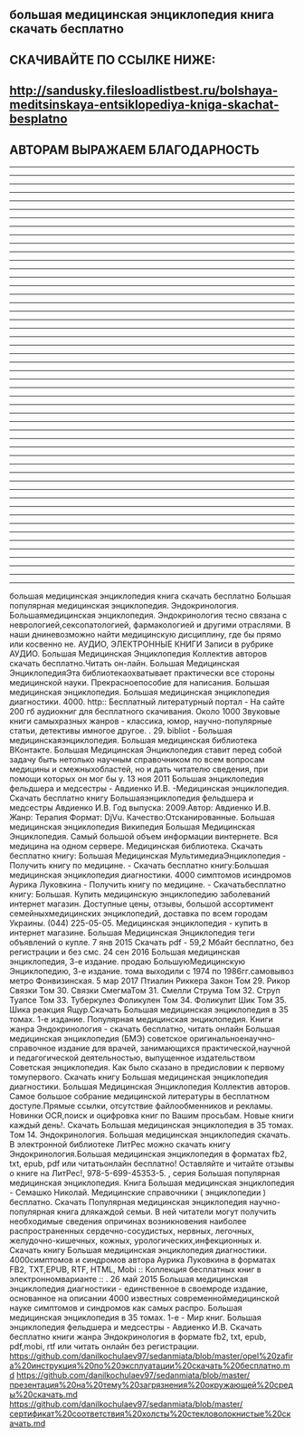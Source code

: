 большая медицинская энциклопедия книга скачать бесплатно
--------------------------------------------------
СКАЧИВАЙТЕ ПО ССЫЛКЕ НИЖЕ:
--------------------------------------------------
http://sandusky.filesloadlistbest.ru/bolshaya-meditsinskaya-entsiklopediya-kniga-skachat-besplatno
--------------------------------------------------
АВТОРАМ ВЫРАЖАЕМ БЛАГОДАРНОСТЬ
--------------------------------------------------
--------------------------------------------------
--------------------------------------------------
--------------------------------------------------
--------------------------------------------------
--------------------------------------------------
--------------------------------------------------
--------------------------------------------------
--------------------------------------------------
--------------------------------------------------
--------------------------------------------------
--------------------------------------------------
--------------------------------------------------
--------------------------------------------------
--------------------------------------------------
--------------------------------------------------
--------------------------------------------------
--------------------------------------------------
--------------------------------------------------
--------------------------------------------------
--------------------------------------------------
--------------------------------------------------
--------------------------------------------------
--------------------------------------------------
--------------------------------------------------
--------------------------------------------------
--------------------------------------------------
--------------------------------------------------
--------------------------------------------------
--------------------------------------------------
--------------------------------------------------
--------------------------------------------------
--------------------------------------------------
--------------------------------------------------
--------------------------------------------------
--------------------------------------------------
--------------------------------------------------
--------------------------------------------------
--------------------------------------------------
--------------------------------------------------
--------------------------------------------------
--------------------------------------------------
--------------------------------------------------
--------------------------------------------------
--------------------------------------------------
--------------------------------------------------
--------------------------------------------------
--------------------------------------------------
--------------------------------------------------
--------------------------------------------------
--------------------------------------------------
большая медицинская энциклопедия книга скачать бесплатно Большая популярная медицинская энциклопедия. Эндокринология. Большаямедицинская энциклопедия. Эндокринология тесно связана с неврологией,сексопатологией, фармакологией и другими отраслями. В наши дниневозможно найти медицинскую дисциплину, где бы прямо или косвенно не. АУДИО, ЭЛЕКТРОННЫЕ КНИГИ  Записи в рубрике АУДИО. Большая Медицинская Энциклопедия Коллектив авторов скачать бесплатно.Читать он-лайн. Большая Медицинская ЭнциклопедияЭта библиотекаохватывает практически все стороны медицинской науки. Прекрасноепособие для написания. Большая медицинская энциклопедия. Большая медицинская энциклопедия диагностики. 4000. http:: Бесплатный литературный портал - На сайте 200 гб аудиокниг для бесплатного скачивания. Около 1000  Звуковые книги самыхразных жанров - классика, юмор, научно-популярные статьи, детективы имногое другое. . 29. bibliot - Большая медицинскаяэнциклопедия. Большая медицинская библиотека  ВКонтакте. Большая Медицинская Энциклопедия ставит перед собой задачу быть нетолько научным справочником по всем вопросам медицины и смежныхобластей, но и дать читателю сведения, при помощи которых он мог бы у. 13 ноя 2011  Большая энциклопедия фельдшера и медсестры - Авдиенко И.В. -Медицинская энциклопедия. Скачать бесплатно книгу Большаяэнциклопедия фельдшера и медсестры Авдиенко И.В. Год выпуска: 2009.Автор: Авдиенко И.В. Жанр: Терапия Формат: DjVu. Качество:Отсканированные. Большая медицинская энциклопедия  Википедия
Большая Медицинская Энциклопедия. Самый большой объем информации винтернете. Вся медицина на одном сервере. Медицинская библиотека. Скачать бесплатно книгу: Большая Медицинская МультимедиаЭнциклопедия - Получить книгу по медицине. - Скачать бесплатно книгу:Большая медицинская энциклопедия диагностики. 4000 симптомов исиндромов Аурика Луковкина - Получить книгу по медицине. - Скачатьбесплатно книгу: Большая. Купить медицинскую энциклопедию заболеваний  интернет магазин. Доступные цены, отзывы, большой ассортимент семейныхмедицинских энциклопедий, доставка по всем городам Украины. (044) 225-05-05. Медицинская энциклопедия - купить в интернет магазине. Большая Медицинская Энциклопедия  теги объявлений о купле. 7 янв 2015  Cкачать pdf - 59,2 Мбайт бесплатно, без регистрации и без смс. 24 сен 2016  Большая медицинская энциклопедия, 3-е издание. продаю БольшуюМедицинскую Энциклопедию, 3-е издание. тома выходили с 1974 по 1986гг.самовывоз метро Фонвизинская. 5 мар 2017  Птиалин  Риккера Закон Том 29. Рикор  Связки Том 30. Связки  СмегмаТом 31. Смелли  Струма Том 32. Струп  Туапсе Том 33. Туберкулез Фоликулен Том 34. Фоликулит  Шик Том 35. Шика реакция  Ящур.Скачать Большая медицинская энциклопедия в 35 томах. 1-е издание. Популярная медицинская энциклопедия. Книги жанра Эндокринология - скачать бесплатно, читать онлайн
Большая медицинская энциклопедия (БМЭ)  советское оригинальноенаучно-справочное издание для врачей, занимающихся практической,научной и педагогической деятельностью, выпущенное издательством Советская энциклопедия. Как было сказано в предисловии к первому томупервого. Скачать книгу Большая медицинская энциклопедия диагностики. Большая Медицинская Энциклопедия Коллектив авторов. Самое большое собрание медицинской литературы в бесплатном доступе.Прямые ссылки, отсутствие файлообменников и рекламы. Новинки OCR,поиск и оцифровка книг по Вашим просьбам. Новые книги каждый день!. Скачать Большая медицинская энциклопедия в 35 томах. Том 14. Эндокринология. Большая медицинская энциклопедия  скачать. В электронной библиотеке ЛитРес можно скачать книгу Эндокринология.Большая медицинская энциклопедия в форматах fb2, txt, epub, pdf или читатьонлайн бесплатно! Оставляйте и читайте отзывы о книге на ЛитРес!, 978-5-699-45353-5. , серия Большая популярная медицинская энциклопедия. Книга Большая медицинская энциклопедия - Семашко Николай. Медицинские справочники ( энциклопедии ) бесплатно. Скачать
Популярная медицинская энциклопедия  научно-популярная книга длякаждой семьи. В ней читатели могут получить необходимые сведения опричинах возникновения наиболее распространенных сердечно-сосудистых, нервных, легочных, желудочно-кишечных, кожных, урологических,инфекционных и. Скачать книгу Большая медицинская энциклопедия диагностики. 4000симптомов и синдромов автора Аурика Луковкина в форматах FB2, TXT,EPUB, RTF, HTML, Mobi :: Коллекция бесплатных книг в электронномварианте :: . 26 май 2015  Большая медицинская энциклопедия диагностики - единственное в своемроде издание, основанное на описании 4000 известных современноймедицинской науке симптомов и синдромов как самых распро. Большая медицинская энциклопедия в 35 томах. 1-е  - Мир книг. Большая энциклопедия фельдшера и медсестры - Авдиенко И.В. Скачать бесплатно книги жанра Эндокринология в формате fb2, txt, epub, pdf,mobi, rtf или читать онлайн без регистрации.
https://github.com/danilkochulaev97/sedanmiata/blob/master/opel%20zafira%20инструкция%20по%20эксплуатации%20скачать%20бесплатно.md
https://github.com/danilkochulaev97/sedanmiata/blob/master/презентация%20на%20тему%20загрязнения%20окружающей%20среды%20скачать.md
https://github.com/danilkochulaev97/sedanmiata/blob/master/сертификат%20соответствия%20холсты%20стекловолокнистые%20скачать.md